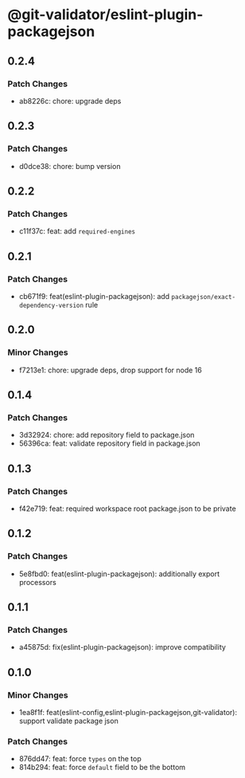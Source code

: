 # @git-validator/eslint-plugin-packagejson

## 0.2.4

### Patch Changes

- ab8226c: chore: upgrade deps

## 0.2.3

### Patch Changes

- d0dce38: chore: bump version

## 0.2.2

### Patch Changes

- c11f37c: feat: add `required-engines`

## 0.2.1

### Patch Changes

- cb671f9: feat(eslint-plugin-packagejson): add `packagejson/exact-dependency-version` rule

## 0.2.0

### Minor Changes

- f7213e1: chore: upgrade deps, drop support for node 16

## 0.1.4

### Patch Changes

- 3d32924: chore: add repository field to package.json
- 56396ca: feat: validate repository field in package.json

## 0.1.3

### Patch Changes

- f42e719: feat: required workspace root package.json to be private

## 0.1.2

### Patch Changes

- 5e8fbd0: feat(eslint-plugin-packagejson): additionally export processors

## 0.1.1

### Patch Changes

- a45875d: fix(eslint-plugin-packagejson): improve compatibility

## 0.1.0

### Minor Changes

- 1ea8f1f: feat(eslint-config,eslint-plugin-packagejson,git-validator): support validate package json

### Patch Changes

- 876dd47: feat: force `types` on the top
- 814b294: feat: force `default` field to be the bottom
